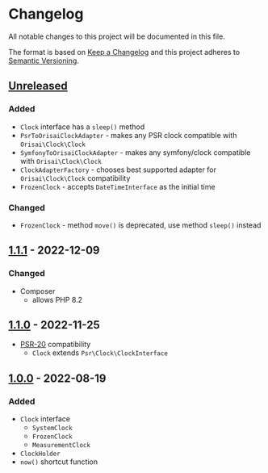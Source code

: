 # Changelog

All notable changes to this project will be documented in this file.

The format is based on [Keep a Changelog](http://keepachangelog.com/en/1.0.0/)
and this project adheres to [Semantic Versioning](http://semver.org/spec/v2.0.0.html).

## [Unreleased](https://github.com/orisai/clock/compare/1.1.1...HEAD)

### Added

- `Clock` interface has a `sleep()` method
- `PsrToOrisaiClockAdapter` - makes any PSR clock compatible with `Orisai\Clock\Clock`
- `SymfonyToOrisaiClockAdapter` - makes any symfony/clock compatible with `Orisai\Clock\Clock`
- `ClockAdapterFactory` - chooses best supported adapter for `Orisai\Clock\Clock` compatibility
- `FrozenClock` - accepts `DateTimeInterface` as the initial time

### Changed

- `FrozenClock` - method `move()` is deprecated, use method `sleep()` instead

## [1.1.1](https://github.com/orisai/clock/compare/1.1.0...1.1.1) - 2022-12-09

### Changed

- Composer
	- allows PHP 8.2

## [1.1.0](https://github.com/orisai/clock/compare/1.0.0...1.1.0) - 2022-11-25

- [PSR-20](https://www.php-fig.org/psr/psr-20/) compatibility
  - `Clock` extends `Psr\Clock\ClockInterface`

## [1.0.0](https://github.com/orisai/clock/releases/tag/1.0.0) - 2022-08-19

### Added

- `Clock` interface
	- `SystemClock`
	- `FrozenClock`
	- `MeasurementClock`
- `ClockHolder`
- `now()` shortcut function
